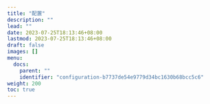 ```yaml
---
title: "配置"
description: ""
lead: ""
date: 2023-07-25T18:13:46+08:00
lastmod: 2023-07-25T18:13:46+08:00
draft: false
images: []
menu:
  docs:
    parent: ""
    identifier: "configuration-b7737de54e9779d34bc1630b68bcc5c6"
weight: 200
toc: true
---
```


